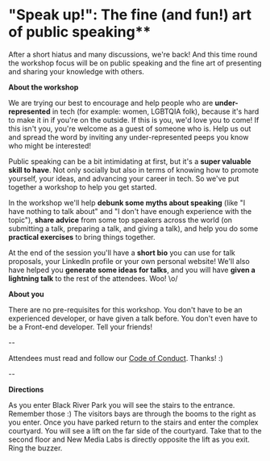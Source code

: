 # "Speak up!": The fine (and fun!) art of public speaking**

After a short hiatus and many discussions, we're back! And this time round the workshop focus will be on public speaking and the fine art of presenting and sharing your knowledge with others.

**About the workshop**

We are trying our best to encourage and help people who are **under-represented** in tech (for example: women, LGBTQIA folk), because it's hard to make it in if you're on the outside. If this is you, we'd love you to come! If this isn't you, you're welcome as a guest of someone who is. Help us out and spread the word by inviting any under-represented peeps you know who might be interested!

Public speaking can be a bit intimidating at first, but it's a **super valuable skill to have**. Not only socially but also in terms of knowing how to promote yourself, your ideas, and advancing your career in tech. So we've put together a workshop to help you get started.

In the workshop we'll help **debunk some myths about speaking** (like "I have nothing to talk about" and "I don't have enough experience with the topic"), **share advice** from some top speakers across the world (on submitting a talk, preparing a talk, and giving a talk), and help you do some **practical exercises** to bring things together.

At the end of the session you'll have a **short bio** you can use for talk proposals, your LinkedIn profile or your own personal website! We'll also have helped you **generate some ideas for talks**, and you will have **given a lightning talk** to the rest of the attendees. Woo! \o/

**About you**

There are no pre-requisites for this workshop. You don't have to be an experienced developer, or have given a talk before. You don't even have to be a Front-end developer. Tell your friends!

--

Attendees must read and follow our [Code of Conduct](http://ctfeds.org/code-of-conduct/). Thanks! :)

--

**Directions**

As you enter Black River Park you will see the stairs to the entrance. Remember those :)
The visitors bays are through the booms to the right as you enter.
Once you have parked return to the stairs and enter the complex courtyard. You will see a lift on the far side of the courtyard.
Take that to the second floor and New Media Labs is directly opposite the lift as you exit. Ring the buzzer.
